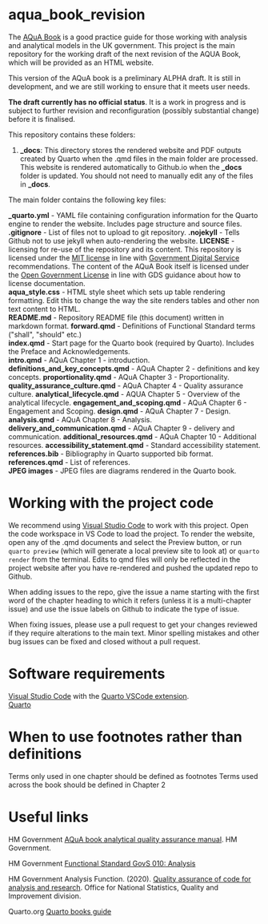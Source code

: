 # aqua_book_revision

The [AQuA Book](https://www.gov.uk/government/publications/the-aqua-book-guidance-on-producing-quality-analysis-for-government) is a good practice guide for those working with analysis and analytical models in the UK government. This project is the main repository for the working draft of the next revision of the AQUA Book, which will be provided as an HTML website.

This version of the AQuA book is a preliminary ALPHA draft.  It is still in development, and we are still working to ensure that it meets user needs. 

**The draft currently has no official status**. It is a work in progress and is subject to further revision and reconfiguration (possibly substantial change) before it is finalised. 

This repository contains these folders:  
 
1) **_docs**: This directory stores the rendered website and PDF outputs created by Quarto when the .qmd files in the main folder are processed. This website is rendered automatically to Github.io when the **_docs** folder is updated. You should not need to manually edit any of the files in **_docs**.

The main folder contains the following key files:

**_quarto.yml** - YAML file containing configuration information for the Quarto engine to render the website. Includes page structure and source files.    
**.gitignore** - List of files not to upload to git repository.
**.nojekyll** - Tells Github not to use jekyll when auto-rendering the website.
**LICENSE** - licensing for re-use of the repository and its content. This repository is licensed under the [MIT license](https://opensource.org/license/MIT) in line with [Government Digital Service](https://gds-way.digital.cabinet-office.gov.uk/manuals/licensing.html) recommendations. The content of the AQuA Book itself is licensed under the [Open Government License](https://www.nationalarchives.gov.uk/doc/open-government-licence/version/3/) in line with GDS guidance about how to license documentation.    
**aqua_style.css** - HTML style sheet which sets up table rendering formatting. Edit this to change the way the site renders tables and other non text content to HTML.       
**README.md** - Repository README file (this document) written in markdown format.
**forward.qmd** - Definitions of Functional Standard terms ("shall", "should" etc.)  
**index.qmd** - Start page for the Quarto book (required by Quarto). Includes the Preface and Acknowledgements.    
**intro.qmd** - AQuA Chapter 1 - introduction.    
**definitions_and_key_concepts.qmd** - AQuA Chapter 2 - definitions and key concepts.
**proportionality.qmd** - AQuA Chapter 3 - Proportionality.
**quality_assurance_culture.qmd** - AQuA Chapter 4 - Quality assurance culture.
**analytical_lifecycle.qmd** - AQUA Chapter 5 - Overview of the analytical lifecycle.
**engagement_and_scoping.qmd** - AQuA Chapter 6 - Engagement and Scoping.
**design.qmd** - AQuA Chapter 7 - Design.
**analysis.qmd** - AQuA Chapter 8 - Analysis.
**delivery_and_communication.qmd** - AQuA Chapter 9 - delivery and communication.
**additional_resources.qmd** - AQuA Chapter 10 - Additional resources.
**accessibility_statement.qmd** - Standard accessibility statement.    
**references.bib** - Bibliography in Quarto supported bib format.    
**references.qmd** - List of references.    
**JPEG images** - JPEG files are diagrams rendered in the Quarto book.

# Working with the project code

We recommend using [Visual Studio Code](https://code.visualstudio.com/) to work with this project. Open the code workspace in VS Code to load the project. To render the website, open any of the .qmd documents and select the Preview button, or run `quarto preview` (which will generate a local preview site to look at) or `quarto render` from the terminal. Edits to qmd files will only be reflected in the project website after you have re-rendered and pushed the updated repo to Github.

When adding issues to the repo, give the issue a name starting with the first word of the chapter heading to which it refers (unless it is a multi-chapter issue) and use the issue labels on Github to indicate the type of issue.

When fixing issues, please use a pull request to get your changes reviewed if they require alterations to the main text. Minor spelling mistakes and other bug issues can be fixed and closed without a pull request.

# Software requirements     
[Visual Studio Code](https://code.visualstudio.com/) with the [Quarto VSCode extension](https://marketplace.visualstudio.com/items?itemName=quarto.quarto).   
[Quarto](https://quarto.org/docs/get-started/)

# When to use footnotes rather than definitions
Terms only used in one chapter should be defined as footnotes
Terms used across the book should be defined in Chapter 2


# Useful links
HM Government [AQuA book analytical quality assurance manual](https://www.gov.uk/government/publications/the-aqua-book-guidance-on-producing-quality-analysis-for-government). HM Government.

HM Government [Functional Standard GovS 010: Analysis](https://www.gov.uk/government/publications/government-analysis-functional-standard--2)

HM Government Analysis Function. (2020). [Quality assurance of code for analysis and research](https://best-practice-and-impact.github.io/qa-of-code-guidance/ ). Office for National Statistics, Quality and Improvement division.

Quarto.org [Quarto books guide](https://quarto.org/docs/books/)
